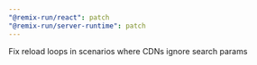 ```yaml
---
"@remix-run/react": patch
"@remix-run/server-runtime": patch
---
```


Fix reload loops in scenarios where CDNs ignore search params
